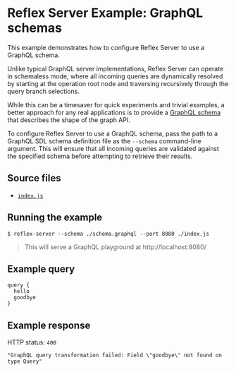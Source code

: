 # Reflex Server Example: GraphQL schemas

This example demonstrates how to configure Reflex Server to use a GraphQL schema.

Unlike typical GraphQL server implementations, Reflex Server can operate in schemaless mode, where all incoming queries are dynamically resolved by starting at the operation root node and traversing recursively through the query branch selections.

While this can be a timesaver for quick experiments and trivial examples, a better approach for any real applications is to provide a [GraphQL schema](https://graphql.org/learn/schema/) that describes the shape of the graph API.

To configure Reflex Server to use a GraphQL schema, pass the path to a GraphQL SDL schema definition file as the `--schema` command-line argument. This will ensure that all incoming queries are validated against the specified schema before attempting to retrieve their results.

## Source files

- [`index.js`](./index.js)

## Running the example

```shell
$ reflex-server --schema ./schema.graphql --port 8080 ./index.js
```

> This will serve a GraphQL playground at http://localhost:8080/

## Example query

```
query {
  hello
  goodbye
}
```

## Example response

HTTP status: `400`

```
"GraphQL query transformation failed: Field \"goodbye\" not found on type Query"
```
